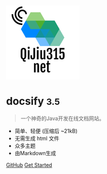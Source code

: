 ![logo](images/0.png)

# docsify <small>3.5</small>

> 一个神奇的Java开发在线文档网站。

- 简单、轻便 (压缩后 ~21kB)
- 无需生成 html 文件
- 众多主题
- 由Markdown生成

[GitHub](https://github.com/lmy8848)
[Get Started](#docsify)